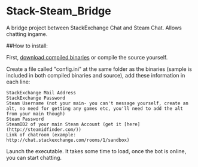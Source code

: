 # Stack-Steam_Bridge
A bridge project between StackExchange Chat and Steam Chat. Allows chatting ingame.

##How to install:

First, [download compiled binaries](https://github.com/ardaozkal/Stack-Steam_Bridge/releases) or compile the source yourself.

Create a file called "config.ini" at the same folder as the binaries (sample is included in both compiled binaries and source), add these information in each line:

    StackExchange Mail Address
    StackExchange Password
    Steam Username (not your main- you can't message yourself, create an alt, no need for getting any games etc, you'll need to add the alt from your main though)
    Steam Password
    SteamID2 of your main Steam Account (get it [here](http://steamidfinder.com/))
    Link of chatroom (example: http://chat.stackexchange.com/rooms/1/sandbox)

Launch the executable. It takes some time to load, once the bot is online, you can start chatting.
